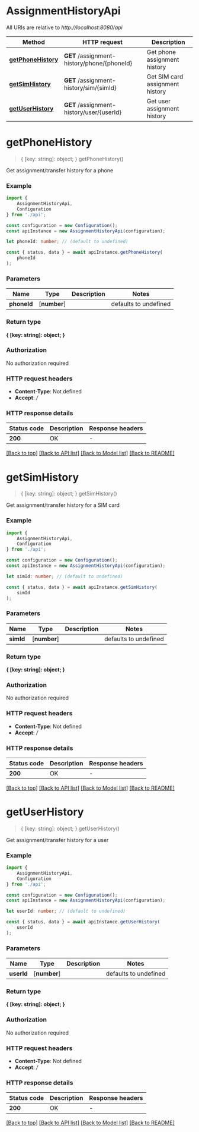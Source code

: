 # AssignmentHistoryApi

All URIs are relative to *http://localhost:8080/api*

|Method | HTTP request | Description|
|------------- | ------------- | -------------|
|[**getPhoneHistory**](#getphonehistory) | **GET** /assignment-history/phone/{phoneId} | Get phone assignment history|
|[**getSimHistory**](#getsimhistory) | **GET** /assignment-history/sim/{simId} | Get SIM card assignment history|
|[**getUserHistory**](#getuserhistory) | **GET** /assignment-history/user/{userId} | Get user assignment history|

# **getPhoneHistory**
> { [key: string]: object; } getPhoneHistory()

Get assignment/transfer history for a phone

### Example

```typescript
import {
    AssignmentHistoryApi,
    Configuration
} from './api';

const configuration = new Configuration();
const apiInstance = new AssignmentHistoryApi(configuration);

let phoneId: number; // (default to undefined)

const { status, data } = await apiInstance.getPhoneHistory(
    phoneId
);
```

### Parameters

|Name | Type | Description  | Notes|
|------------- | ------------- | ------------- | -------------|
| **phoneId** | [**number**] |  | defaults to undefined|


### Return type

**{ [key: string]: object; }**

### Authorization

No authorization required

### HTTP request headers

 - **Content-Type**: Not defined
 - **Accept**: */*


### HTTP response details
| Status code | Description | Response headers |
|-------------|-------------|------------------|
|**200** | OK |  -  |

[[Back to top]](#) [[Back to API list]](../README.md#documentation-for-api-endpoints) [[Back to Model list]](../README.md#documentation-for-models) [[Back to README]](../README.md)

# **getSimHistory**
> { [key: string]: object; } getSimHistory()

Get assignment/transfer history for a SIM card

### Example

```typescript
import {
    AssignmentHistoryApi,
    Configuration
} from './api';

const configuration = new Configuration();
const apiInstance = new AssignmentHistoryApi(configuration);

let simId: number; // (default to undefined)

const { status, data } = await apiInstance.getSimHistory(
    simId
);
```

### Parameters

|Name | Type | Description  | Notes|
|------------- | ------------- | ------------- | -------------|
| **simId** | [**number**] |  | defaults to undefined|


### Return type

**{ [key: string]: object; }**

### Authorization

No authorization required

### HTTP request headers

 - **Content-Type**: Not defined
 - **Accept**: */*


### HTTP response details
| Status code | Description | Response headers |
|-------------|-------------|------------------|
|**200** | OK |  -  |

[[Back to top]](#) [[Back to API list]](../README.md#documentation-for-api-endpoints) [[Back to Model list]](../README.md#documentation-for-models) [[Back to README]](../README.md)

# **getUserHistory**
> { [key: string]: object; } getUserHistory()

Get assignment/transfer history for a user

### Example

```typescript
import {
    AssignmentHistoryApi,
    Configuration
} from './api';

const configuration = new Configuration();
const apiInstance = new AssignmentHistoryApi(configuration);

let userId: number; // (default to undefined)

const { status, data } = await apiInstance.getUserHistory(
    userId
);
```

### Parameters

|Name | Type | Description  | Notes|
|------------- | ------------- | ------------- | -------------|
| **userId** | [**number**] |  | defaults to undefined|


### Return type

**{ [key: string]: object; }**

### Authorization

No authorization required

### HTTP request headers

 - **Content-Type**: Not defined
 - **Accept**: */*


### HTTP response details
| Status code | Description | Response headers |
|-------------|-------------|------------------|
|**200** | OK |  -  |

[[Back to top]](#) [[Back to API list]](../README.md#documentation-for-api-endpoints) [[Back to Model list]](../README.md#documentation-for-models) [[Back to README]](../README.md)

